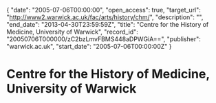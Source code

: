 {
  "date": "2005-07-06T00:00:00", 
  "open_access": true, 
  "target_url": "http://www2.warwick.ac.uk/fac/arts/history/chm/", 
  "description": "", 
  "end_date": "2013-04-30T23:59:59Z", 
  "title": "Centre for the History of Medicine, University of Warwick", 
  "record_id": "20050706T000000/zC2bzLmvFBMS448aDPWGiA==", 
  "publisher": "warwick.ac.uk", 
  "start_date": "2005-07-06T00:00:00Z"
}

# Centre for the History of Medicine, University of Warwick

